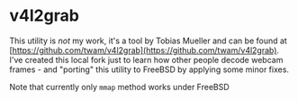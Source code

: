 # v4l2grab

This utility is *not* my work, it's a tool by Tobias Mueller
and can be found at [https://github.com/twam/v4l2grab](https://github.com/twam/v4l2grab).
I've created this local fork just to learn how other people
decode webcam frames - and "porting" this utility to FreeBSD by
applying some minor fixes.

Note that currently only ```mmap``` method works under FreeBSD
